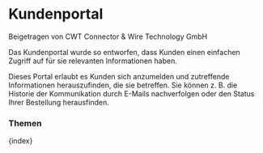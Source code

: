 <!-- add-breadcrumbs -->
# Kundenportal
<span class="text-muted contributed-by">Beigetragen von CWT Connector & Wire Technology GmbH</span>

Das Kundenportal wurde so entworfen, dass Kunden einen einfachen Zugriff auf für sie relevanten Informationen haben.

Dieses Portal erlaubt es Kunden sich anzumelden und zutreffende Informationen herauszufinden, die sie betreffen. Sie können z. B. die Historie der Kommunikation durch E-Mails nachverfolgen oder den Status Ihrer Bestellung herausfinden.

### Themen

{index}
